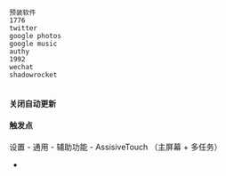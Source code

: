
```
预装软件
1776
twitter
google photos
google music
authy
1992
wechat
shadowrocket


```

#### 关闭自动更新

#### 触发点

设置 - 通用 - 辅助功能 - AssisiveTouch （主屏幕 + 多任务）


-
